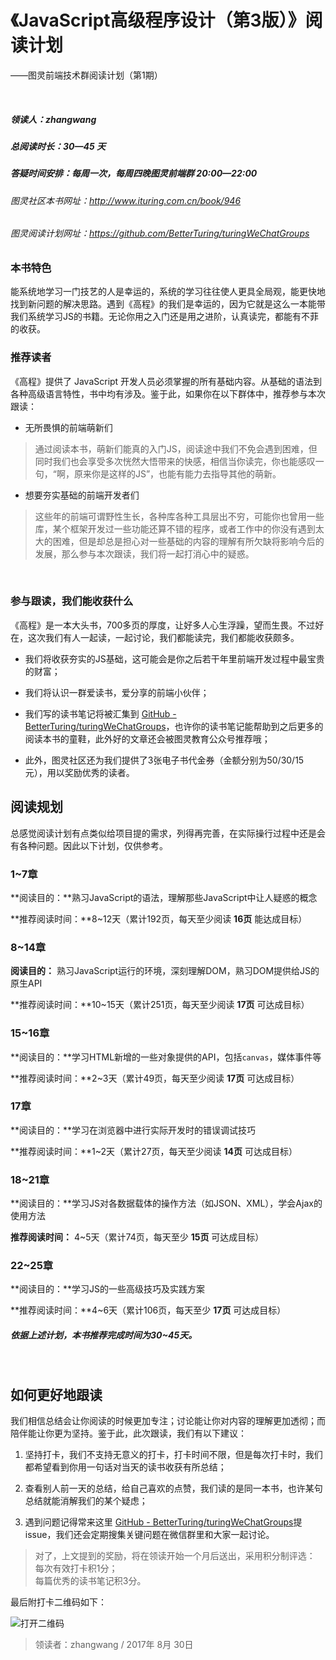 # 《JavaScript高级程序设计（第3版）》阅读计划

——图灵前端技术群阅读计划（第1期）

<br>



##### 领读人：zhangwang

##### 总阅读时长：30—45 天

##### 答疑时间安排：每周一次，每周四晚图灵前端群 20:00—22:00

###### 图灵社区本书网址：<a href="http://www.ituring.com.cn/book/946">http://www.ituring.com.cn/book/946</a>
###### 图灵阅读计划网址：<a href="https://github.com/BetterTuring/turingWeChatGroups">https://github.com/BetterTuring/turingWeChatGroups</a>

<div style="margin-top:20px"></div>

### 本书特色  

能系统地学习一门技艺的人是幸运的，系统的学习往往使人更具全局观，能更快地找到新问题的解决思路。遇到《高程》的我们是幸运的，因为它就是这么一本能带我们系统学习JS的书籍。无论你用之入门还是用之进阶，认真读完，都能有不菲的收获。

### 推荐读者 

《高程》提供了 JavaScript 开发人员必须掌握的所有基础内容。从基础的语法到各种高级语言特性，书中均有涉及。鉴于此，如果你在以下群体中，推荐参与本次跟读：

- 无所畏惧的前端萌新们  
>通过阅读本书，萌新们能真的入门JS，阅读途中我们不免会遇到困难，但同时我们也会享受多次恍然大悟带来的快感，相信当你读完，你也能感叹一句，“啊，原来你是这样的JS”，也能有能力去指导其他的萌新。

- 想要夯实基础的前端开发者们
>这些年的前端可谓野性生长，各种库各种工具层出不穷，可能你也曾用一些库，某个框架开发过一些功能还算不错的程序，或者工作中的你没有遇到太大的困难，但是却总是担心对一些基础的内容的理解有所欠缺将影响今后的发展，那么参与本次跟读，我们将一起打消心中的疑惑。


<br>

### 参与跟读，我们能收获什么

<div style="margin-top:15px"></div>

《高程》是一本大头书，700多页的厚度，让好多人心生浮躁，望而生畏。不过好在，这次我们有人一起读，一起讨论，我们都能读完，我们都能收获颇多。

- 我们将收获夯实的JS基础，这可能会是你之后若干年里前端开发过程中最宝贵的财富；

- 我们将认识一群爱读书，爱分享的前端小伙伴；

- 我们写的读书笔记将被汇集到 [GitHub - BetterTuring/turingWeChatGroups](https://github.com/BetterTuring/turingWeChatGroups)，也许你的读书笔记能帮助到之后更多的阅读本书的童鞋，此外好的文章还会被图灵教育公众号推荐哦；

- 此外，图灵社区还为我们提供了3张电子书代金券（金额分别为50/30/15元），用以奖励优秀的读者。


<div style="margin-bottom:15px"></div>


## 阅读规划

<div style="margin-top:15px"></div>


总感觉阅读计划有点类似给项目提的需求，列得再完善，在实际操行过程中还是会有各种问题。因此以下计划，仅供参考。

###  1~7章

**阅读目的：**熟习JavaScript的语法，理解那些JavaScript中让人疑惑的概念

**推荐阅读时间：**8~12天（累计192页，每天至少阅读 **16页** 能达成目标）

###  8~14章

**阅读目的：** 熟习JavaScript运行的环境，深刻理解DOM，熟习DOM提供给JS的原生API

**推荐阅读时间：**10~15天（累计251页，每天至少阅读 **17页** 可达成目标）

### 15~16章

**阅读目的：**学习HTML新增的一些对象提供的API，包括`canvas`，媒体事件等

**推荐阅读时间：**2~3天（累计49页，每天至少阅读 **17页** 可达成目标）

### 17章

**阅读目的：**学习在浏览器中进行实际开发时的错误调试技巧

**推荐阅读时间：**1~2天（累计27页，每天至少阅读 **14页** 可达成目标）

### 18~21章

**阅读目的：**学习JS对各数据载体的操作方法（如JSON、XML），学会Ajax的使用方法

**推荐阅读时间：** 4~5天（累计74页，每天至少 **15页** 可达成目标）

### 22~25章

**阅读目的：**学习JS的一些高级技巧及实践方案

**推荐阅读时间：**4~6天（累计106页，每天至少 **17页** 可达成目标）

##### 依据上述计划，本书推荐完成时间为30~45天。

<br>

## 如何更好地跟读

<div style="margin-top:15px"></div>

我们相信总结会让你阅读的时候更加专注；讨论能让你对内容的理解更加透彻；而陪伴能让你更为坚持。鉴于此，此次跟读，我们有以下建议：

1. 坚持打卡，我们不支持无意义的打卡，打卡时间不限，但是每次打卡时，我们都希望看到你用一句话对当天的读书收获有所总结；

2. 查看别人前一天的总结，给自己喜欢的点赞，我们读的是同一本书，也许某句总结就能消解我们的某个疑虑；

3. 遇到问题记得常来这里 [GitHub - BetterTuring/turingWeChatGroups](https://github.com/BetterTuring/turingWeChatGroups)提issue，我们还会定期搜集关键问题在微信群里和大家一起讨论。

> 对了，上文提到的奖励，将在领读开始一个月后送出，采用积分制评选：  
> 每次有效打卡积1分；  
> 每篇优秀的读书笔记积3分。

最后附打卡二维码如下：

![打开二维码](http://7xs0ss.com1.z0.glb.clouddn.com/turing/img/%E3%80%8AJavaScript%E9%AB%98%E7%BA%A7%E7%A8%8B%E5%BA%8F%E8%AE%BE%E8%AE%A1%E3%80%8B.jpg)

> 领读者：zhangwang  / 2017年 8月 30日



